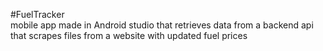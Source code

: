 #FuelTracker  
mobile app made in Android studio that retrieves data from a backend api that scrapes files from a website with updated fuel prices
